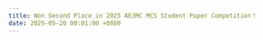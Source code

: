```yaml
---
title: Won Second Place in 2025 AEJMC MCS Student Paper Competition！
date: 2025-05-20 00:01:00 +0800
---
```

